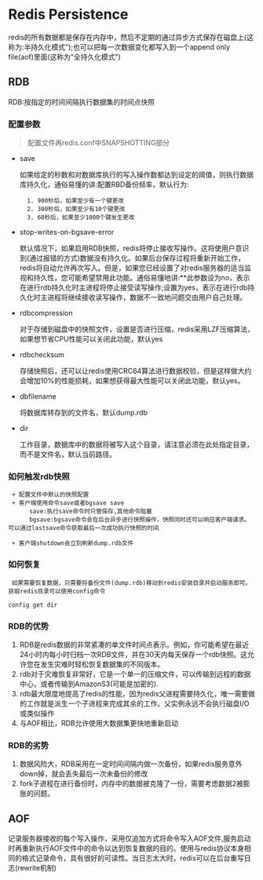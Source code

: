 # Redis Persistence

redis的所有数据都是保存在内存中，然后不定期的通过异步方式保存在磁盘上(这称为:半持久化模式");也可以把每一次数据变化都写入到一个append only file(aof)里面(这称为"全持久化模式")


## RDB

 RDB:按指定的时间间隔执行数据集的时间点快照

### 配置参数

> 配置文件再redis.conf中SNAPSHOTTING部分

+ save

    如果给定的秒数和对数据库执行的写入操作数都达到设定的阈值，则执行数据库持久化，通俗易懂的讲:配置RBD备份频率，默认行为:
          
        1. 900秒后，如果至少有一个键更改
        2. 300秒后，如果至少有10个键更改
        3. 60秒后，如果至少1000个键发生更改 

+ stop-writes-on-bgsave-error

     默认情况下，如果启用RDB快照，redis将停止接收写操作。这将使用户意识到(通过报错的方式)数据没有持久化。如果后台保存过程将重新开始工作，redis将自动允许再次写入。但是，如果您已经设置了对redis服务器的适当监视和持久性，您可能希望禁用此功能。通俗易懂地讲:**此参数设为no，表示在进行rdb持久化时主进程将停止接受读写操作;设置为yes，表示在进行rdb持久化时主进程将继续接收读写操作，数据不一致地问题交由用户自己处理。

+ rdbcompression

     对于存储到磁盘中的快照文件，设置是否进行压缩，redis采用LZF压缩算法，如果想节省CPU性能可以关闭此功能，默认yes

+ rdbchecksum

     存储快照后，还可以让redis使用CRC64算法进行数据校验，但是这样做大约会增加10%的性能损耗，如果想获得最大性能可以关闭此功能，默认yes。

+ dbfilename

     将数据库转存到的文件名，默认dump.rdb

+ dir

     工作目录，数据库中的数据将被写入这个目录，请注意必须在此处指定目录，而不是文件名，默认当前路径。


### 如何触发rdb快照

     + 配置文件中默认的快照配置
     + 客户端使用命令save或者bgsave save
          save:执行save命令时只管保存,其他命令阻塞
          bgsave:bgsave命令会在后台异步进行快照操作，快照同时还可以响应客户端请求。可以通过lastsave命令获取最后一次成功执行快照的时间   

     + 客户端shutdown会立刻刷新dump.rdb文件
### 如何恢复

     如果需要恢复数据，只需要将备份文件(dump.rdb)移动到redis安装目录并启动服务即可。获取redis目录可以使用config命令

 `config get dir`



### RDB的优势

1. RDB是redis数据的非常紧凑的单文件时间点表示。例如，你可能希望在最近24小时内每小时归档一次RDB文件，并在30天内每天保存一个rdb快照。这允许您在发生灾难时轻松恢复数据集的不同版本。
2. rdb对于灾难恢复非常好，它是一个单一的压缩文件，可以传输到远程的数据中心，或者传输到AmazonS3(可能是加密的).
3. rdb最大限度地提高了redis的性能，因为redis父进程需要持久化，唯一需要做的工作就是派生一个子进程来完成其余的工作。父实例永远不会执行磁盘I/O或类似操作
4. 与AOF相比，RDB允许使用大数据集更快地重新启动


### RDB的劣势

1. 数据风险大，RDB采用在一定时间间隔内做一次备份，如果redis服务意外down掉，就会丢失最后一次未备份的修改
2. fork子进程在进行备份时，内存中的数据被克隆了一份，需要考虑数据2被膨胀的问题。
      

## AOF

记录服务器接收的每个写入操作，采用仅追加方式将命令写入AOF文件,服务启动时再重新执行AOF文件中的命令以达到恢复数据的目的。使用与redis协议本身相同的格式记录命令，具有很好的可读性。当日志太大时，redis可以在后台重写日志(rewrite机制)



